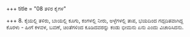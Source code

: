 +++
title = "08 ತಳಿರ ಕೈಗಳ"

+++
8. ಕೈಯಲ್ಲಿ ತಳಿರು, ಬಾಯಲ್ಲಿ ಕೂಗು, ಕಂಗಳಲ್ಲಿ ನೀರು, ಅಳ್ಳೆಗಳಲ್ಲಿ ತಾಪ, ಭಯದಿಂದ ಗದ್ಗದಿತವಾಗಿದ್ದ ಕೊರಳು - ಹೀಗೆ ಕಳವಳ, ಬವಣೆ, ಚಿಂತೆಗಳಿಂದ ಕೂಡಿದವರನ್ನು ಕಂಡು ಭೀಮನು ಏನು ಎಂದು ವಿಚಾರಿಸಿದನು.
